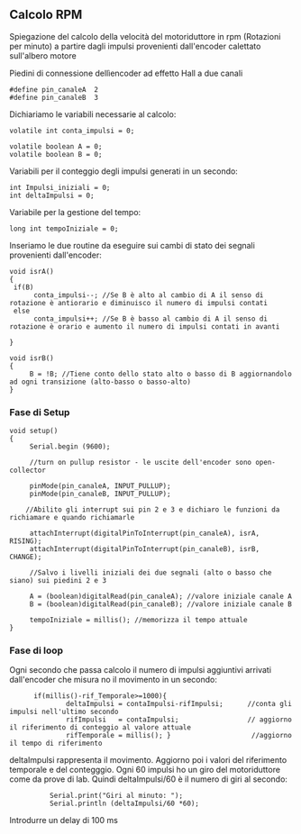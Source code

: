 ## Calcolo RPM

Spiegazione del calcolo della velocità del motoriduttore in rpm (Rotazioni per minuto) a partire dagli impulsi provenienti dall'encoder calettato sull'albero motore

Piedini di connessione dellìencoder ad effetto Hall a due canali

    #define pin_canaleA  2
    #define pin_canaleB  3

Dichiariamo le variabili necessarie al calcolo:

    volatile int conta_impulsi = 0;

    volatile boolean A = 0;
    volatile boolean B = 0;

Variabili per il conteggio degli impulsi generati in un secondo:

    int Impulsi_iniziali = 0;
    int deltaImpulsi = 0; 

Variabile per la gestione del tempo:

    long int tempoIniziale = 0;

Inseriamo le due routine da eseguire sui cambi di stato dei segnali provenienti dall'encoder:

    void isrA()
    {
     if(B) 
          conta_impulsi--; //Se B è alto al cambio di A il senso di rotazione è antiorario e diminuisco il numero di impulsi contati 
     else
          conta_impulsi++; //Se B è basso al cambio di A il senso di rotazione è orario e aumento il numero di impulsi contati in avanti
    
    }

    void isrB()
    {
         B = !B; //Tiene conto dello stato alto o basso di B aggiornandolo ad ogni transizione (alto-basso o basso-alto)
    }

### Fase di Setup

    void setup() 
    {
         Serial.begin (9600);
    
         //turn on pullup resistor - le uscite dell'encoder sono open-collector
         
         pinMode(pin_canaleA, INPUT_PULLUP);
         pinMode(pin_canaleB, INPUT_PULLUP);
  
        //Abilito gli interrupt sui pin 2 e 3 e dichiaro le funzioni da richiamare e quando richiamarle
        
         attachInterrupt(digitalPinToInterrupt(pin_canaleA), isrA, RISING);
         attachInterrupt(digitalPinToInterrupt(pin_canaleB), isrB, CHANGE); 

         //Salvo i livelli iniziali dei due segnali (alto o basso che siano) sui piedini 2 e 3
         
         A = (boolean)digitalRead(pin_canaleA); //valore iniziale canale A
         B = (boolean)digitalRead(pin_canaleB); //valore iniziale canale B

         tempoIniziale = millis(); //memorizza il tempo attuale
    }

    

### Fase di loop

Ogni secondo che passa calcolo il numero di impulsi aggiuntivi arrivati dall'encoder che misura no il movimento in un secondo:

          if(millis()-rif_Temporale>=1000){
                  deltaImpulsi = contaImpulsi-rifImpulsi;      //conta gli impulsi nell'ultimo secondo
                  rifImpulsi   = contaImpulsi;                 // aggiorno il riferimento di conteggio al valore attuale
                  rifTemporale = millis(); }                    //aggiorno il tempo di riferimento
                  
deltaImpulsi rappresenta il movimento. Aggiorno poi i valori del riferimento temporale e del contegggio. Ogni 60 impulsi ho un giro del motoriduttore come da prove di lab. Quindi deltaImpulsi/60 è il numero di giri al secondo: 
              
              Serial.print("Giri al minuto: ");  
              Serial.println (deltaImpulsi/60 *60); 

Introdurre un delay di 100 ms


              
   
